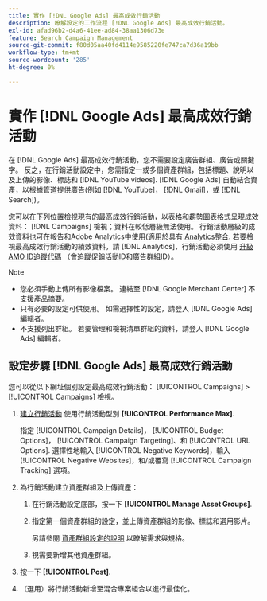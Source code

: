```yaml
---
title: 實作 [!DNL Google Ads] 最高成效行銷活動
description: 瞭解設定的工作流程 [!DNL Google Ads] 最高成效行銷活動。
exl-id: afad96b2-d4a6-41ee-ad84-38aa1306d73e
feature: Search Campaign Management
source-git-commit: f80d05aa40fd4114e9585220fe747ca7d36a19bb
workflow-type: tm+mt
source-wordcount: '285'
ht-degree: 0%

---
```


# 實作 [!DNL Google Ads] 最高成效行銷活動

在 [!DNL Google Ads] 最高成效行銷活動，您不需要設定廣告群組、廣告或關鍵字。 反之，在行銷活動設定中，您需指定一或多個資產群組，包括標題、說明以及上傳的影像、標誌和 [!DNL YouTube videos]. [!DNL Google Ads] 自動結合資產，以根據管道提供廣告(例如 [!DNL YouTube]， [!DNL Gmail]，或 [!DNL Search])。

您可以在下列位置檢視現有的最高成效行銷活動，以表格和趨勢圖表格式呈現成效資料： [!DNL Campaigns] 檢視；資料在較低層級無法使用。 行銷活動層級的成效資料也可在報告和Adobe Analytics中使用(適用於具有 [Analytics整合](/help/integrations/analytics/overview.md). 若要檢視最高成效行銷活動的績效資料，請 [!DNL Analytics]，行銷活動必須使用 [升級AMO ID追蹤代碼](/help/search-social-commerce/tracking/skwcid-tracking-parameter.md) （會追蹤促銷活動ID和廣告群組ID）。

>[!NOTE]
>
>* 您必須手動上傳所有影像檔案。 連結至 [!DNL Google Merchant Center] 不支援產品摘要。
>* 只有必要的設定可供使用。 如需選擇性的設定，請登入 [!DNL Google Ads] 編輯者。
>* 不支援列出群組。 若要管理和檢視清單群組的資料，請登入 [!DNL Google Ads] 編輯者。

## 設定步驟 [!DNL Google Ads] 最高成效行銷活動

您可以從以下網址個別設定最高成效行銷活動： [!UICONTROL Campaigns] > [!UICONTROL Campaigns] 檢視。

1. [建立行銷活動](/help/search-social-commerce/campaign-management/campaigns/campaign-manage.md) 使用行銷活動型別 **[!UICONTROL Performance Max]**.

   指定 [!UICONTROL Campaign Details]， [!UICONTROL Budget Options]， [!UICONTROL Campaign Targeting]、和 [!UICONTROL URL Options]. 選擇性地輸入 [!UICONTROL Negative Keywords]，輸入 [!UICONTROL Negative Websites]，和/或覆寫 [!UICONTROL Campaign Tracking] 選項。

1. 為行銷活動建立資產群組及上傳資產：

   1. 在行銷活動設定底部，按一下 **[!UICONTROL Manage Asset Groups]**.

   1. 指定第一個資產群組的設定，並上傳資產群組的影像、標誌和選用影片。

      另請參閱 [資產群組設定的說明](/help/search-social-commerce/campaign-management/campaigns/campaign-settings-google.md) 以瞭解需求與規格。

   1. 視需要新增其他資產群組。

1. 按一下 **[!UICONTROL Post]**.

1. （選用）將行銷活動新增至混合專案組合以進行最佳化。
